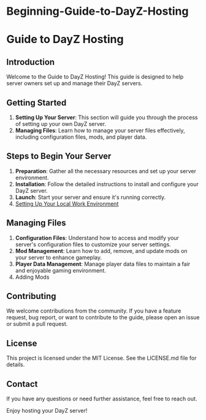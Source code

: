 # Beginning-Guide-to-DayZ-Hosting

# Guide to DayZ Hosting

## Introduction

Welcome to the Guide to DayZ Hosting! This guide is designed to help server owners set up and manage their DayZ servers.

## Getting Started

1. **Setting Up Your Server**: This section will guide you through the process of setting up your own DayZ server.
2. **Managing Files**: Learn how to manage your server files effectively, including configuration files, mods, and player data.

## Steps to Begin Your Server

1. **Preparation**: Gather all the necessary resources and set up your server environment.
2. **Installation**: Follow the detailed instructions to install and configure your DayZ server.
3. **Launch**: Start your server and ensure it's running correctly.
4. [Setting Up Your Local Work Environment](https://github.com/Sk3tch725/Beginning-Guide-to-DayZ-Hosting/blob/main/Setting%20Up%20Your%20Local%20Work%20Environment)

## Managing Files

1. **Configuration Files**: Understand how to access and modify your server's configuration files to customize your server settings.
2. **Mod Management**: Learn how to add, remove, and update mods on your server to enhance gameplay.
3. **Player Data Management**: Manage player data files to maintain a fair and enjoyable gaming environment.
4. Adding Mods

## Contributing

We welcome contributions from the community. If you have a feature request, bug report, or want to contribute to the guide, please open an issue or submit a pull request.

## License

This project is licensed under the MIT License. See the LICENSE.md file for details.

## Contact

If you have any questions or need further assistance, feel free to reach out.

Enjoy hosting your DayZ server!
